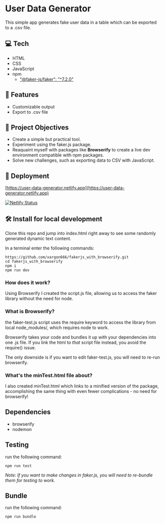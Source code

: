 # User Data Generator
This simple app generates fake user data in a table which can be exported to a .csv file. 

## 💻 Tech 
- HTML
- CSS
- JavaScript
- npm
  - ["@faker-js/faker": "^7.2.0"](https://fakerjs.dev/)

## 💎 Features
- Customizable output
- Export to .csv file

## 🎯 Project Objectives
- Create a simple but practical tool.
- Experiment using the faker.js package.
- Reaquaint myself with packages like **Browserify** to create a live dev environment compatible with npm packages.
- Solve new challenges, such as exporting data to CSV with JavaScript.

## 🚀 Deployment
[https://user-data-generator.netlify.app](https://user-data-generator.netlify.app)

[![Netlify Status](https://api.netlify.com/api/v1/badges/0ce16fb3-4576-4d58-bb53-f837d5078ab5/deploy-status)](https://app.netlify.com/sites/user-data-generator/deploys)

## 🛠 Install for local development
Clone this repo and jump into index.html right away to see some randomly generated dynamic text content.

In a terminal enter the following commands:
```
https://github.com/xargon666/fakerjs_with_browserify.git
cd fakerjs_with_browserify
npm i
npm run dev
```

### How does it work?
Using Browserify I created the script.js file, allowing us to access the faker library without the need for node.

### What is Browserify?
the faker-test.js script uses the require keyword to access the library from local node_modules/, which requires node to work.

Browserify takes your code and bundles it up with your dependencies into one .js file. If you link the html to _that_ script file instead, you avoid the require() issue.

The only downside is if you want to edit faker-test.js, you will need to re-run browserify.

### What's the minTest.html file about?

I also created minTest.html which links to a minified version of the package, accomplishing the same thing with even fewer complications - no need for browserify!

## Dependencies
- browserify
- nodemon

## Testing
run the following command:
```
npm run test
```

*Note: If you want to make changes in faker.js, you will need to re-bundle them for testing to work.*

## Bundle
run the following command:
```
npm run bundle
```
